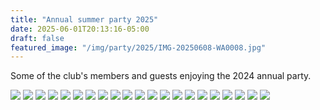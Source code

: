 ```yaml
---
title: "Annual summer party 2025"
date: 2025-06-01T20:13:16-05:00
draft: false
featured_image: "/img/party/2025/IMG-20250608-WA0008.jpg"
---
```


Some of the club's members and guests enjoying the 2024 annual party.

![](https://www.lauristonrunners.club/img/party/2025/IMG-20250608-WA0000.jpg)
![](https://www.lauristonrunners.club/img/party/2025/IMG-20250608-WA0001.jpg)
![](https://www.lauristonrunners.club/img/party/2025/IMG-20250608-WA0005.jpg)
![](https://www.lauristonrunners.club/img/party/2025/IMG-20250608-WA0008.jpg)
![](https://www.lauristonrunners.club/img/party/2025/IMG-20250608-WA0009.jpg)
![](https://www.lauristonrunners.club/img/party/2025/IMG-20250608-WA0010.jpg)
![](https://www.lauristonrunners.club/img/party/2025/IMG-20250608-WA0011.jpg)
![](https://www.lauristonrunners.club/img/party/2025/IMG-20250608-WA0014.jpg)
![](https://www.lauristonrunners.club/img/party/2025/IMG-20250608-WA0017.jpg)
![](https://www.lauristonrunners.club/img/party/2025/IMG-20250608-WA0020.jpg)
![](https://www.lauristonrunners.club/img/party/2025/IMG-20250608-WA0023.jpg)
![](https://www.lauristonrunners.club/img/party/2025/IMG-20250608-WA0024.jpg)
![](https://www.lauristonrunners.club/img/party/2025/IMG-20250608-WA0025.jpg)
![](https://www.lauristonrunners.club/img/party/2025/IMG-20250608-WA0026.jpg)
![](https://www.lauristonrunners.club/img/party/2025/IMG-20250608-WA0027.jpg)
![](https://www.lauristonrunners.club/img/party/2025/IMG-20250608-WA0028.jpg)
![](https://www.lauristonrunners.club/img/party/2025/IMG-20250608-WA0029.jpg)
![](https://www.lauristonrunners.club/img/party/2025/IMG-20250608-WA0030.jpg)
![](https://www.lauristonrunners.club/img/party/2025/IMG-20250608-WA0031.jpg)
![](https://www.lauristonrunners.club/img/party/2025/IMG-20250608-WA0034.jpg)
![](https://www.lauristonrunners.club/img/party/2025/IMG-20250608-WA0036.jpg)

